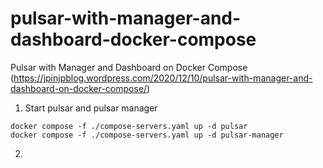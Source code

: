 # pulsar-with-manager-and-dashboard-docker-compose

Pulsar with Manager and Dashboard on Docker Compose (https://jpinjpblog.wordpress.com/2020/12/10/pulsar-with-manager-and-dashboard-on-docker-compose/)

1. Start pulsar and pulsar manager

```
docker compose -f ./compose-servers.yaml up -d pulsar
docker compose -f ./compose-servers.yaml up -d pulsar-manager
```

2.
